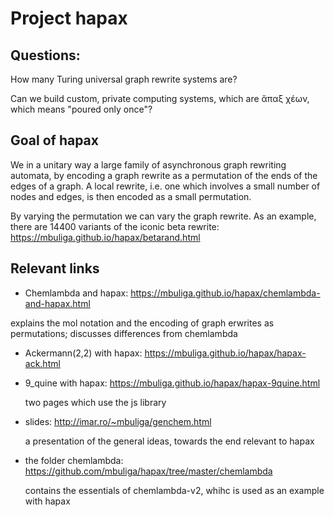 # Project hapax

## Questions:

How many Turing universal graph rewrite systems are? 

Can we build custom, private computing systems, which are ἄπαξ χέων, which means "poured only once"?

## Goal of hapax

We in a unitary way a large family of asynchronous graph rewriting automata, by encoding a graph rewrite as a permutation of the ends of the edges of a graph. A local rewrite, i.e. one which involves a small number of nodes and edges, is then encoded as a small permutation. 

By varying the permutation we can vary the graph rewrite. As an example, there are 14400 variants of the iconic beta rewrite: 
https://mbuliga.github.io/hapax/betarand.html
 
 
 
 
## Relevant links

- Chemlambda and hapax: https://mbuliga.github.io/hapax/chemlambda-and-hapax.html 

 explains the mol notation and the encoding of graph erwrites as permutations; discusses differences from chemlambda

- Ackermann(2,2) with hapax: https://mbuliga.github.io/hapax/hapax-ack.html

- 9_quine with hapax: https://mbuliga.github.io/hapax/hapax-9quine.html

  two pages which use the js library

- slides: http://imar.ro/~mbuliga/genchem.html

  a presentation of the general ideas, towards the end relevant to hapax

- the folder chemlambda: https://github.com/mbuliga/hapax/tree/master/chemlambda

  contains the essentials of chemlambda-v2, whihc is used as an example with hapax

